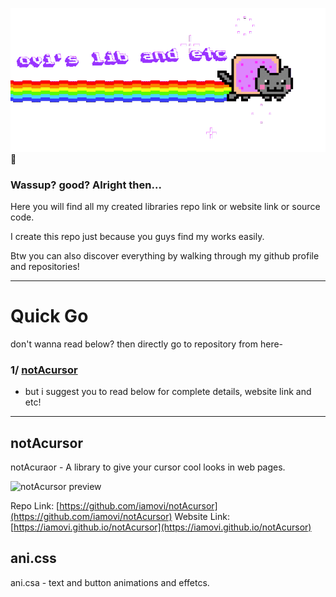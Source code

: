 ![banner.gif](./.github/banner.gif) 🚀

### Wassup? good? Alright then...

Here you will find all my created libraries repo link or website link or source code.

I create this repo just because you guys find my works easily.

Btw you can also discover everything by walking through my github profile and repositories!

---

# Quick Go

don't wanna read below? then directly go to repository from here-

### 1/ [notAcursor](https://github.com/iamovi/notAcursor)

- but i suggest you to read below for complete details, website link and etc!
---

## notAcursor

notAcuraor - A library to give your cursor cool looks in web pages.

![notAcursor preview](https://ik.imagekit.io/iamovi/notAcursor/preview/preview-notAcursor-minecraftSword.gif?updatedAt=1701086973677)

Repo Link: [https://github.com/iamovi/notAcursor](https://github.com/iamovi/notAcursor)
Website Link: [https://iamovi.github.io/notAcursor](https://iamovi.github.io/notAcursor)

## ani.css

ani.csa - text and button animations and effetcs.
